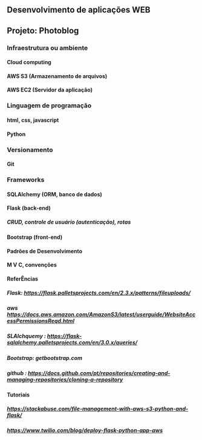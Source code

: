 ## Desenvolvimento de aplicações WEB
## Projeto: Photoblog
###    Infraestrutura ou ambiente
####       Cloud computing
####        AWS S3 (Armazenamento de arquivos)
####        AWS EC2 (Servidor da aplicação) 
###    Linguagem de programação
####        html, css, javascript
####        Python  
###    Versionamento
####        Git
###    Frameworks
####        SQLAlchemy (ORM, banco de dados)
####        Flask (back-end)
#####            CRUD, controle de usuário (autenticação), rotas
####        Bootstrap (front-end)
####    Padrões de Desenvolvimento
####    M V C, convenções
        
#### ReferÊncias
##### Flask:  https://flask.palletsprojects.com/en/2.3.x/patterns/fileuploads/
##### aws https://docs.aws.amazon.com/AmazonS3/latest/userguide/WebsiteAccessPermissionsReqd.html
##### SLAlchquemy : https://flask-sqlalchemy.palletsprojects.com/en/3.0.x/queries/
##### Bootstrap: getbootstrap.com
##### github : https://docs.github.com/pt/repositories/creating-and-managing-repositories/cloning-a-repository


#### Tutoriais
##### https://stackabuse.com/file-management-with-aws-s3-python-and-flask/
##### https://www.twilio.com/blog/deploy-flask-python-app-aws

